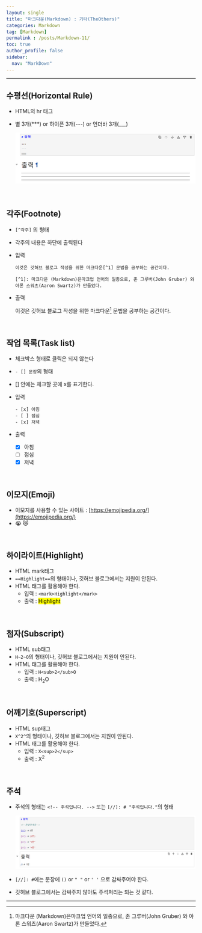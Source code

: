 ```yaml
---
layout: single
title: "마크다운(Markdown) : 기타(TheOthers)"
categories: Markdown
tag: [Markdown]
permalink : /posts/Markdown-11/
toc: true
author_profile: false
sidebar:
  nav: "MarkDown"
---
```


<hr>

## 수평선(Horizontal Rule)

* HTML의 hr 태그
* 별 3개(\*\*\*) or 하이픈 3개(\-\-\-) or 언더바 3개(\_\_\_)

  ![image](../../assets/images/MarkDown/MD_TheOthers-1.PNG)

<br>

## 각주(Footnote)

* `[^각주]` 의 형태  
* 각주의 내용은 하단에 출력된다

* 입력

  `이것은 깃허브 블로그 작성을 위한 마크다운[^1] 문법을 공부하는 공간이다.` 

  `[^1]: 마크다운 (Markdown)은마크업 언어의 일종으로, 존 그루버(John Gruber) 와 아론 스워츠(Aaron Swartz)가 만들었다.`

* 출력

  이것은 깃허브 블로그 작성을 위한 마크다운[^1] 문법을 공부하는 공간이다.

  [^1]: 마크다운 (Markdown)은마크업 언어의 일종으로, 존 그루버(John Gruber) 와 아론 스워츠(Aaron Swartz)가 만들었다.

<br>

## 작업 목록(Task list)

* 체크박스 형태로 클릭은 되지 않는다  
* `- [] 문장`의 형태  
* \[\] 안에는 체크할 곳에 x를 표기한다.  
* 입력  

  ```
  - [x] 아침
  - [ ] 점심
  - [x] 저녁
  ```
* 출력 
  - [x] 아침
  - [ ] 점심
  - [x] 저녁 

<br>

## 이모지(Emoji)

* 이모지를 사용할 수 있는 사이트 : [https://emojipedia.org/](https://emojipedia.org/)
* 😭 😿

<br>

## 하이라이트(Highlight)  
* HTML mark태그  
* `==Highlight==`의 형태이나, 깃허브 블로그에서는 지원이 안된다.  
* HTML 태그를 활용해야 한다.
  * 입력 : `<mark>Highlight</mark>`
  * 출력 : <mark>Highlight</mark> 

<br>

## 첨자(Subscript)  
* HTML sub태그  
* `H~2~O`의 형태이나, 깃허브 블로그에서는 지원이 안된다.  
* HTML 태그를 활용해야 한다.
  * 입력 : `H<sub>2</sub>O`  
  * 출력 : H<sub>2</sub>O

<br>

## 어깨기호(Superscript)  
* HTML sup태그   
* `X^2^`의 형태이나, 깃허브 블로그에서는 지원이 안된다.  
* HTML 태그를 활용해야 한다.
  * 입력 : `X<sup>2</sup>`  
  * 출력 : X<sup>2</sup>  

<br>

## 주석  

* 주석의 형태는 `<!-- 주석입니다. -->` 또는 `[//]: # "주석입니다."`의 형태  

  ![image](../../assets/images/MarkDown/MD_TheOthers-2.PNG)  

* `[//]: #`에는 문장에 `()` or `" "` or `' '` 으로 감싸주어야 한다.    
* 깃허브 블로그에서는 감싸주지 않아도 주석처리는 되는 것 같다.    

<hr>  